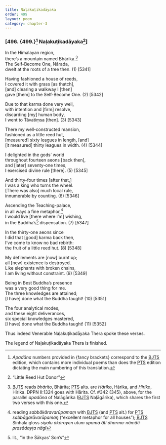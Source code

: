 ```yaml
---
title: Naḷakuṭikadāyaka
order: 499
layout: poem
category: chapter-3
---
```


### \[496. {499.}[^1] Naḷakuṭikadāyaka[^2]\]

In the Himalayan region,  
there’s a mountain named Bhārika.[^3]  
The Self-Become One, Nārada,  
dwelt at the roots of a tree then. (1) \[5341\]

Having fashioned a house of reeds,  
I covered it with grass \[as thatch\],  
\[and\] clearing a walkway I \[then\]  
gave \[them\] to the Self-Become One. (2) \[5342\]

Due to that karma done very well,  
with intention and \[firm\] resolve,  
discarding \[my\] human body,  
I went to Tāvatiṃsa \[then\]. (3) \[5343\]

There my well-constructed mansion,  
fashioned as a little reed hut,  
\[measured\] sixty leagues in length, \[and\]  
\[it measured\] thirty leagues in width. (4) \[5344\]

I delighted in the gods’ world  
throughout fourteen aeons \[back then\],  
and \[later\] seventy-one times,  
I exercised divine rule \[there\]. (5) \[5345\]

And thirty-four times \[after that,\]  
I was a king who turns the wheel.  
\[There was also\] much local rule,  
innumerable by counting. (6) \[5346\]

Ascending the Teaching-palace,  
in all ways a fine metaphor,[^4]  
I would live \[there where I’m\] wishing,  
in the Buddha’s[^5] dispensation. (7) \[5347\]

In the thirty-one aeons since  
I did that \[good\] karma back then,  
I’ve come to know no bad rebirth:  
the fruit of a little reed hut. (8) \[5348\]

My defilements are \[now\] burnt up;  
all \[new\] existence is destroyed.  
Like elephants with broken chains,  
I am living without constraint. (9) \[5349\]

Being in Best Buddha’s presence  
was a very good thing for me.  
The three knowledges are attained;  
\[I have\] done what the Buddha taught! (10) \[5351\]

The four analytical modes,  
and these eight deliverances,  
six special knowledges mastered,  
\[I have\] done what the Buddha taught! (11) \[5352\]

Thus indeed Venerable Naḷakuṭikadāyaka Thera spoke these verses.

The legend of Naḷakuṭikadāyaka Thera is finished.

[^1]: *Apadāna* numbers provided in {fancy brackets} correspond to the <abbr title="Buddha Jayanthi Tripitaka Series">BJTS</abbr> edition, which contains more individual poems than does the <abbr title="Pali Text Society">PTS</abbr> edition dictating the main numbering of this translation.

[^2]: “Little Reed Hut Donor”

[^3]: <abbr title="Buddha Jayanthi Tripitaka Series">BJTS</abbr> reads *bhārito*, Bhārita; <abbr title="Pali Text Society">PTS</abbr> alts. are *Hāriko*, Hārika, and *Hiriko*, Hirika. DPPN II:1324 goes with Hārita. Cf. \#342 {345}, above, for the parallel *apadāna* of Nalāgārika (<abbr title="Buddha Jayanthi Tripitaka Series">BJTS</abbr> Naḷāgārika), which shares the first two verses with this one.

[^4]: reading *sabbākāravarūpamaṃ* with <abbr title="Buddha Jayanthi Tripitaka Series">BJTS</abbr> (and <abbr title="Pali Text Society">PTS</abbr> alt.) for <abbr title="Pali Text Society">PTS</abbr> *sabbāgarāvarūpamaŋ* (“excellent metaphor for all houses”); <abbr title="Buddha Jayanthi Tripitaka Series">BJTS</abbr> Sinhala gloss *siyalu ākārayen utum upamā äti dharma-nämäti prasādayṭa nägī*

[^5]: lit., “in the Śākyas’ Son’s”
